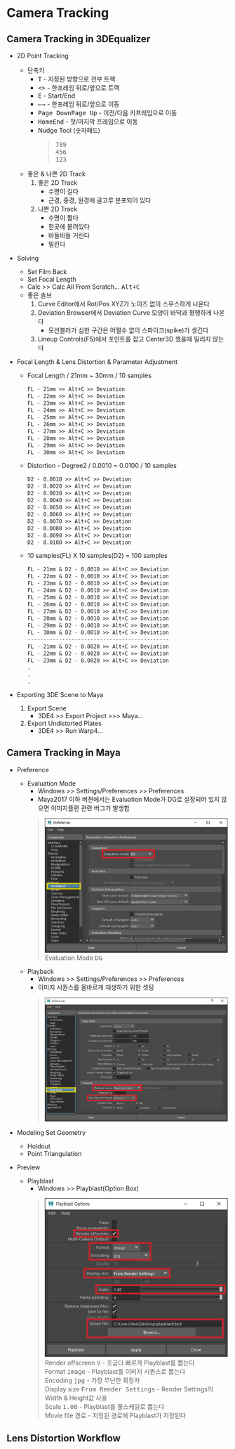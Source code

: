 # Camera Tracking

## Camera Tracking in 3DEqualizer

- 2D Point Tracking
    - 단축키
        - <kbd>T</kbd> - 지정된 방향으로 전부 트랙
        - <kbd><</kbd><kbd>></kbd> - 한프레임 뒤로/앞으로 트랙
        - <kbd>E</kbd> - Start/End
        - <kbd>←</kbd><kbd>→</kbd> - 한프레임 뒤로/앞으로 이동
        - <kbd>Page Down</kbd><kbd>Page Up</kbd> - 이전/다음 키프레임으로 이동
        - <kbd>Home</kbd><kbd>End</kbd> - 첫/마지막 프레임으로 이동
        - Nudge Tool (숫자패드)
            > <kbd>7</kbd><kbd>8</kbd><kbd>9</kbd><br>
            > <kbd>4</kbd><kbd>5</kbd><kbd>6</kbd><br>
            > <kbd>1</kbd><kbd>2</kbd><kbd>3</kbd><br>
    - 좋은 & 나쁜 2D Track
        1. 좋은 2D Track
            - 수명이 길다
            - 근경, 중경, 원경에 골고루 분포되어 있다
        1. 나쁜 2D Track
            - 수명이 짧다
            - 한곳에 몰려있다
            - 바들바들 거린다
            - 밀린다

- Solving
    - Set Film Back
    - Set Focal Length
    - Calc >> Calc All From Scratch... <kbd>Alt+C</kbd>
    - 좋은 솔브
        1. Curve Editor에서 Rot/Pos XYZ가 노이즈 없이 스무스하게 나온다
        1. Deviation Browser에서 Deviation Curve 모양이 바닥과 평행하게 나온다
            - 모션블러가 심한 구간은 어쩔수 없이 스파이크(spike)가 생긴다
        1. Lineup Controls(F5)에서 포인트를 잡고 Center3D 했을때 밀리지 않는다

- Focal Length & Lens Distortion & Parameter Adjustment
    - Focal Length / 21mm ~ 30mm / 10 samples
        ```
        FL - 21mm >> Alt+C >> Deviation
        FL - 22mm >> Alt+C >> Deviation
        FL - 23mm >> Alt+C >> Deviation
        FL - 24mm >> Alt+C >> Deviation
        FL - 25mm >> Alt+C >> Deviation
        FL - 26mm >> Alt+C >> Deviation
        FL - 27mm >> Alt+C >> Deviation
        FL - 28mm >> Alt+C >> Deviation
        FL - 29mm >> Alt+C >> Deviation
        FL - 30mm >> Alt+C >> Deviation
        ```
    - Distortion - Degree2 / 0.0010 ~ 0.0100 / 10 samples
        ```
        D2 - 0.0010 >> Alt+C >> Deviation
        D2 - 0.0020 >> Alt+C >> Deviation
        D2 - 0.0030 >> Alt+C >> Deviation
        D2 - 0.0040 >> Alt+C >> Deviation
        D2 - 0.0050 >> Alt+C >> Deviation
        D2 - 0.0060 >> Alt+C >> Deviation
        D2 - 0.0070 >> Alt+C >> Deviation
        D2 - 0.0080 >> Alt+C >> Deviation
        D2 - 0.0090 >> Alt+C >> Deviation
        D2 - 0.0100 >> Alt+C >> Deviation
        ```    
    - 10 samples(FL) X 10 samples(D2) = 100 samples
        ```
        FL - 21mm & D2 - 0.0010 >> Alt+C >> Deviation
        FL - 22mm & D2 - 0.0010 >> Alt+C >> Deviation
        FL - 23mm & D2 - 0.0010 >> Alt+C >> Deviation
        FL - 24mm & D2 - 0.0010 >> Alt+C >> Deviation
        FL - 25mm & D2 - 0.0010 >> Alt+C >> Deviation
        FL - 26mm & D2 - 0.0010 >> Alt+C >> Deviation
        FL - 27mm & D2 - 0.0010 >> Alt+C >> Deviation
        FL - 28mm & D2 - 0.0010 >> Alt+C >> Deviation
        FL - 29mm & D2 - 0.0010 >> Alt+C >> Deviation
        FL - 30mm & D2 - 0.0010 >> Alt+C >> Deviation
        ---------------------------------------------
        FL - 21mm & D2 - 0.0020 >> Alt+C >> Deviation
        FL - 22mm & D2 - 0.0020 >> Alt+C >> Deviation
        FL - 23mm & D2 - 0.0020 >> Alt+C >> Deviation
        .
        .
        .
        ```

- Exporting 3DE Scene to Maya
    1. Export Scene
        - 3DE4 >> Export Project >>> Maya...
    1. Export Undistorted Plates
        - 3DE4 >> Run Warp4...

## Camera Tracking in Maya
- Preference
    - Evaluation Mode
        - Windows >> Settings/Preferences >> Preferences
        - Maya2017 이하 버젼에서는 Evaluation Mode가 DG로 설정되어 있지 않으면 이미지플랜 관련 버그가 발생함
        > ![](../img/week3/evaluation_mode.png)<br>
        > Evaluation Mode <kbd>DG</kbd><br>
    - Playback
        - Windows >> Settings/Preferences >> Preferences
        - 이미지 시퀀스를 올바르게 재생하기 위한 셋팅
        > ![](../img/week3/playback.png)
- Modeling Set Geometry
    - Holdout
    - Point Triangulation

- Preview
    - Playblast
        - Windows >> Playblast(Option Box)
        > ![](../img/week3/playblast_v2.png)<br>
        > Render offscreen <kbd>V</kbd> - 조금더 빠르게 Playblast를 뽑는다<br>
        > Format <kbd>image</kbd> - Playblast를 이미지 시퀀스로 뽑는다<br>
        > Encoding <kbd>jpg</kbd> - 가장 무난한 확장자<br>
        > Display size <kbd>From Render Settings</kbd> - Render Settings의 Width & Height값 사용<br>
        > Scale <kbd>1.00</kbd> - Playblast를 풀스케일로 뽑는다<br>
        > Movie file <kbd>경로</kbd> - 지정된 경로에 Playblast가 저장된다
        
## Lens Distortion Workflow
